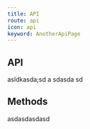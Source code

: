 ```yaml
---
title: API
route: api
icon: api
keyword: AnotherApiPage
---
```


## API

asldkasda;sd
a
sdasda
sd

## Methods

asdasdasdasd
